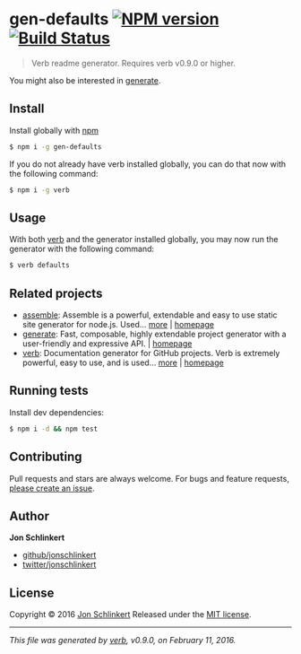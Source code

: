 # gen-defaults [![NPM version](https://img.shields.io/npm/v/gen-defaults.svg)](https://www.npmjs.com/package/gen-defaults) [![Build Status](https://img.shields.io/travis/jonschlinkert/gen-defaults.svg)](https://travis-ci.org/jonschlinkert/gen-defaults)

> Verb readme generator. Requires verb v0.9.0 or higher.

You might also be interested in [generate](https://github.com/generate/generate).

## Install

Install globally with [npm](https://www.npmjs.com/)

```sh
$ npm i -g gen-defaults
```

If you do not already have verb installed globally, you can do that now with the following command:

```sh
$ npm i -g verb
```

## Usage

With both [verb](https://github.com/verbose/verb) and the generator installed globally, you may now run the generator with the following command:

```sh
$ verb defaults
```

## Related projects

* [assemble](https://www.npmjs.com/package/assemble): Assemble is a powerful, extendable and easy to use static site generator for node.js. Used… [more](https://www.npmjs.com/package/assemble) | [homepage](https://github.com/assemble/assemble)
* [generate](https://www.npmjs.com/package/generate): Fast, composable, highly extendable project generator with a user-friendly and expressive API. | [homepage](https://github.com/generate/generate)
* [verb](https://www.npmjs.com/package/verb): Documentation generator for GitHub projects. Verb is extremely powerful, easy to use, and is used… [more](https://www.npmjs.com/package/verb) | [homepage](https://github.com/verbose/verb)

## Running tests

Install dev dependencies:

```sh
$ npm i -d && npm test
```

## Contributing

Pull requests and stars are always welcome. For bugs and feature requests, [please create an issue](https://github.com/jonschlinkert/gen-defaults/issues/new).

## Author

**Jon Schlinkert**

* [github/jonschlinkert](https://github.com/jonschlinkert)
* [twitter/jonschlinkert](http://twitter.com/jonschlinkert)

## License

Copyright © 2016 [Jon Schlinkert](https://github.com/jonschlinkert)
Released under the [MIT license](https://github.com/jonschlinkert/gen-defaults/blob/master/LICENSE).

***

_This file was generated by [verb](https://github.com/verbose/verb), v0.9.0, on February 11, 2016._